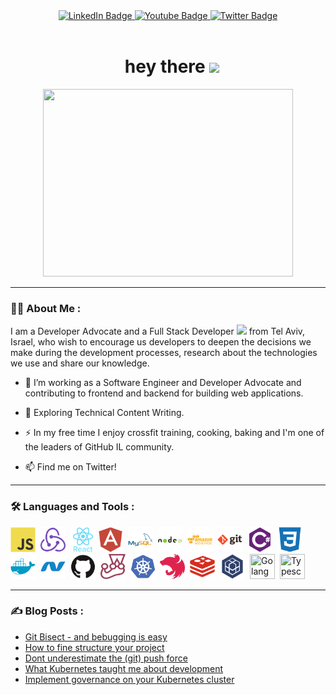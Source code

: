 <div align="center">
<div id="header">
<!--     <img src="https://media.giphy.com/media/M9gbBd9nbDrOTu1Mqx/giphy.gif" width="100"/> -->
    <div id="badges">
      <a href="https://www.linkedin.com/in/noaa-barki-159498163/">
        <img src="https://img.shields.io/badge/LinkedIn-blue?style=logo=linkedin&logoColor=white" alt="LinkedIn Badge"/>
      </a>
      <a href="https://www.youtube.com/user/noabarki8484">
        <img src="https://img.shields.io/badge/YouTube-red?style=logo=youtube&logoColor=white" alt="Youtube Badge"/>
      </a>
      <a href="https://twitter.com/BarkiNoaa">
        <img src="https://img.shields.io/badge/Twitter-blue?style=logo=twitter&logoColor=white" alt="Twitter Badge"/>
      </a>
    </div>
    <img src="https://komarev.com/ghpvc/?username=your-github-username&style=flat-square&color=blueviolet" alt=""/>
  </div>
  <h1>
       &nbsp;&nbsp;hey there
    <img src="https://media.giphy.com/media/hvRJCLFzcasrR4ia7z/giphy.gif" width="30px"/>
  </h1>
</div>
<div align="center">
  <img src="https://media.giphy.com/media/QC1TssrPbkD2menNfz/giphy.gif" width="400" height="300"/>
</div>

  ---

### :woman_technologist: About Me :
I am a Developer Advocate and a Full Stack Developer <img src="https://media.giphy.com/media/WUlplcMpOCEmTGBtBW/giphy.gif" width="30"> from Tel Aviv, Israel, who wish to encourage us developers to deepen the decisions we make during the development processes, research about the technologies we use and share our knowledge. 

- :telescope: I’m working as a Software Engineer and Developer Advocate and contributing to frontend and backend for building web applications.

- :seedling: Exploring Technical Content Writing.

- :zap: In my free time I enjoy crossfit training, cooking, baking and I'm one of the leaders of GitHub IL community.

- :mailbox: Find me on Twitter!

---

### :hammer_and_wrench: Languages and Tools :
<div>
   <img src="https://github.com/devicons/devicon/blob/master/icons/javascript/javascript-original.svg" title="JavaScript" alt="JavaScript" width="40" height="40"/>&nbsp;
  <img src="https://github.com/devicons/devicon/blob/master/icons/redux/redux-original.svg" title="Redux" alt="Redux " width="40" height="40"/>&nbsp;
  <img src="https://github.com/devicons/devicon/blob/master/icons/react/react-original-wordmark.svg" title="React" alt="React" width="40" height="40"/>&nbsp;<img src="https://github.com/devicons/devicon/blob/master/icons/angularjs/angularjs-plain.svg" title="React" alt="React" width="40" height="40"/>&nbsp;
  <img src="https://github.com/devicons/devicon/blob/master/icons/mysql/mysql-original-wordmark.svg" title="MySQL"  alt="MySQL" width="40" height="40"/>&nbsp;
  <img src="https://github.com/devicons/devicon/blob/master/icons/nodejs/nodejs-original-wordmark.svg" title="NodeJS" alt="NodeJS" width="40" height="40"/>&nbsp;
  <img src="https://github.com/devicons/devicon/blob/master/icons/amazonwebservices/amazonwebservices-plain-wordmark.svg" title="AWS" alt="AWS" width="40" height="40"/>&nbsp;
  <img src="https://github.com/devicons/devicon/blob/master/icons/git/git-original-wordmark.svg" title="Git" **alt="Git" width="40" height="40"/>&nbsp;
  <img src="https://github.com/devicons/devicon/blob/master/icons/csharp/csharp-plain.svg" title="C#" **alt="CSharp" width="40" height="40"/>&nbsp;
  <img src="https://github.com/devicons/devicon/blob/master/icons/css3/css3-plain.svg" title="CSS3" **alt="CSS3" width="40" height="40"/>&nbsp;
  <img src="https://github.com/devicons/devicon/blob/master/icons/docker/docker-plain.svg" title="Docker" **alt="Docker" width="40" height="40"/>&nbsp;
  <img src="https://github.com/devicons/devicon/blob/master/icons/dot-net/dot-net-plain.svg" title="DotNet" **alt="DotNet" width="40" height="40"/>&nbsp;
  <img src="https://github.com/devicons/devicon/blob/master/icons/github/github-original.svg" title="GitHub" **alt="GitHub" width="40" height="40"/>&nbsp;
  <img src="https://github.com/devicons/devicon/blob/master/icons/jest/jest-plain.svg" title="Jest" **alt="Jest" width="40" height="40"/>&nbsp;
  <img src="https://github.com/devicons/devicon/blob/master/icons/kubernetes/kubernetes-plain.svg" title="Kubernetes" **alt="Kubernetes" width="40" height="40"/>&nbsp;
  <img src="https://github.com/devicons/devicon/blob/master/icons/nestjs/nestjs-plain.svg" title="NestJS" **alt="NestJS" width="40" height="40"/>&nbsp;
  <img src="https://github.com/devicons/devicon/blob/master/icons/redis/redis-plain.svg" title="Redis" **alt="Redis" width="40" height="40"/>&nbsp;
  <img src="https://github.com/devicons/devicon/blob/master/icons/sequelize/sequelize-plain.svg" title="Sequelize" **alt="Sequelize" width="40" height="40"/>&nbsp;
  <img src="https://cdn.jsdelivr.net/gh/devicons/devicon/icons/go/go-original.svg" title="Golang" **alt="Golang" width="40" height="40"/>&nbsp;
  <img src="https://cdn.jsdelivr.net/gh/devicons/devicon/icons/typescript/typescript-original.svg" title="Typescript" **alt="TS" width="40" height="40"/>&nbsp;

</div>

---

### :writing_hand: Blog Posts :
- [Git Bisect - and bebugging is easy](https://dev.to/noaabarki/git-bisect-and-debugging-is-easy-4706)
- [How to fine structure your project](https://dev.to/noaabarki/how-to-fine-structure-your-project-9ok)
- [Dont underestimate the (git) push force](https://medium.com/@noaabarki/dont-underestimate-the-push-force-5cba944a246d)
- [What Kubernetes taught me about development](https://opensource.com/article/21/12/kubernetes-developer)
- [Implement governance on your Kubernetes cluster](https://opensource.com/article/21/12/kubernetes-gatekeeper)

<!--
**noaabarki/noaabarki** is a ✨ _special_ ✨ repository because its `README.md` (this file) appears on your GitHub profile.

Here are some ideas to get you started:

- 🔭 I’m currently working on ...
- 🌱 I’m currently learning ...
- 👯 I’m looking to collaborate on ...
- 🤔 I’m looking for help with ...
- 💬 Ask me about ...
- 📫 How to reach me: ...
- 😄 Pronouns: ...
- ⚡ Fun fact: ...
-->
